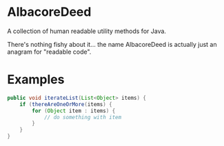 AlbacoreDeed
============

A collection of human readable utility methods for Java.

There's nothing fishy about it... the name AlbacoreDeed is actually just an anagram for "readable code".


Examples
============

```java
public void iterateList(List<Object> items) {
    if (thereAreOneOrMore(items) {
        for (Object item : items) {
            // do something with item
        }
    }
}
```
